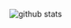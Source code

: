 ![github stats](https://github-readme-stats.vercel.app/api?username=Senpai-10&count_private=true&show_icons=true&theme=dark&include_all_commits=true)

